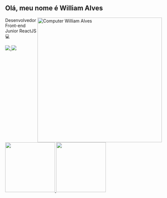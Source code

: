 ## Olá, meu nome é William Alves

<img src="https://raw.githubusercontent.com/MicaelliMedeiros/micaellimedeiros/master/image/computer-illustration.png" min-width="400px" max-width="400px" width="400px" align="right" alt="Computer William Alves">

<p>Desenvolvedor Front-end Junior ReactJS 💻

  
 <p align="left">
  <a href="https://www.linkedin.com/in/william-alves-4b7683221/" target="_blank" alt="Linkedin">
    <img src="https://img.shields.io/badge/LinkedIn-0077B5?style=for-the-badge&logo=linkedin&logoColor=white"/>
  </a>
  <a href="https://www.linkedin.com/in/william-alves-4b7683221/" target="_blank" alt="Linkedin">
    <img src="https://img.shields.io/badge/Gmail-D14836?style=for-the-badge&logo=gmail&logoColor=white"/>
  </a>
</p>  
 

 
 <div style="display: "flex">
  <a href="https://github.com/williamalves94">
  <img height="160em" src="https://github-readme-stats.vercel.app/api?username=williamalves94&show_icons=true&theme=jolly"/>
  <img height="160em" src="https://github-readme-stats.vercel.app/api/top-langs/?username=williamalves94&layout=compact&langs_count=7&theme=jolly"/>
</div>
